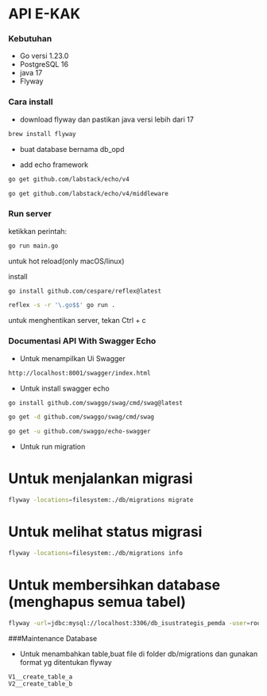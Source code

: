 # API E-KAK 


### Kebutuhan

- Go versi 1.23.0
- PostgreSQL 16
- java 17
- Flyway


### Cara install

- download flyway dan pastikan java versi lebih dari 17
```sh
brew install flyway
```

- buat database bernama db_opd

- add echo framework
```sh
go get github.com/labstack/echo/v4
```

```sh
go get github.com/labstack/echo/v4/middleware
```


### Run server

ketikkan perintah:

```sh
go run main.go
```

untuk hot reload(only macOS/linux)

install
```sh
go install github.com/cespare/reflex@latest
```

```sh
reflex -s -r '\.go$$' go run .
```


untuk menghentikan server, tekan Ctrl + c



### Documentasi API With Swagger Echo
- Untuk menampilkan Ui Swagger
```sh
http://localhost:8001/swagger/index.html
```

- Untuk install swagger echo
```sh
go install github.com/swaggo/swag/cmd/swag@latest
```
```sh
go get -d github.com/swaggo/swag/cmd/swag
```
```sh
go get -u github.com/swaggo/echo-swagger
```

- Untuk run migration
# Untuk menjalankan migrasi
```sh
flyway -locations=filesystem:./db/migrations migrate
```

# Untuk melihat status migrasi
```sh
flyway -locations=filesystem:./db/migrations info
```

# Untuk membersihkan database (menghapus semua tabel)
```sh
flyway -url=jdbc:mysql://localhost:3306/db_isustrategis_pemda -user=root -password=agnar -locations=filesystem:./db/migrations migrate
```

###Maintenance Database
- Untuk menambahkan table,buat file di folder db/migrations dan gunakan format yg ditentukan flyway
```sh
V1__create_table_a
V2__create_table_b
```
